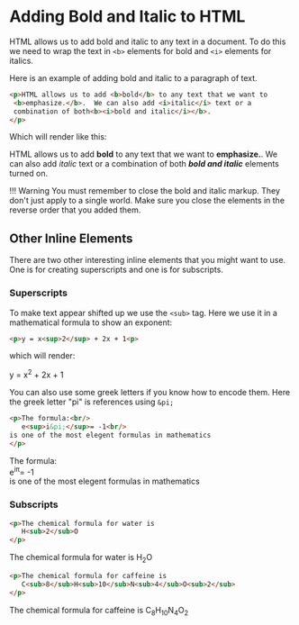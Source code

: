 # Adding Bold and Italic to HTML
HTML allows us to add bold and italic to any text in a document.  To do this we need to wrap the text in ```<b>``` elements for bold and ```<i>``` elements for italics.

Here is an example of adding bold and italic to a paragraph of text.
```html
<p>HTML allows us to add <b>bold</b> to any text that we want to
 <b>emphasize.</b>.  We can also add <i>italic</i> text or a 
 combination of both<b><i>bold and italic</i></b>.
</p>
```
Which will render like this:
<p>HTML allows us to add <b>bold</b> to any text that we want to <b>emphasize.</b>.  We can also add <i>italic</i> text or a combination of both
<b><i>bold and italic</i></b> elements turned on.
</p>

!!! Warning
     You must remember to close the bold and italic markup.  They don't just apply to a single world.  Make sure you close the elements in the reverse order that you added them.

## Other Inline Elements
There are two other interesting inline elements that you might want to use.  One is for creating superscripts and one is for subscripts.

### Superscripts
To make text appear shifted up we use the ```<sub>``` tag.
Here we use it in a mathematical formula to show an exponent:

```html
<p>y = x<sup>2</sup> + 2x + 1<p>
```
which will render:
<p>y = x<sup>2</sup> + 2x + 1<p>

You can also use some greek letters if you know how to encode them.  Here the greek letter "pi" is references using ```&pi;```

```html
<p>The formula:<br/>
   e<sup>i&pi;</sup>= -1<br/>
is one of the most elegent formulas in mathematics
</p>
```

<p>The formula:<br/>
   e<sup>i&pi;</sup>= -1<br/>
is one of the most elegent formulas in mathematics
</p>

### Subscripts
```html
<p>The chemical formula for water is
   H<sub>2</sub>O
</p>
```

<p>The chemical formula for water is
   H<sub>2</sub>O
</p>

```html
<p>The chemical formula for caffeine is
   C<sub>8</sub>H<sub>10</sub>N<sub>4</sub>O<sub>2</sub>
</p>
```

<p>The chemical formula for caffeine is
   C<sub>8</sub>H<sub>10</sub>N<sub>4</sub>O<sub>2</sub>
</p>